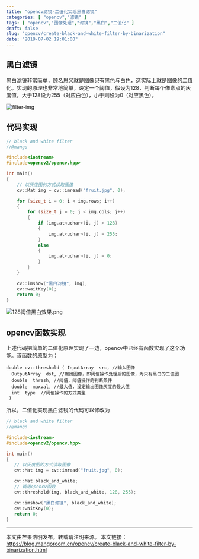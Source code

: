 ```yaml
---
title: "opencv滤镜-二值化实现黑白滤镜"
categories: [ "opencv","滤镜" ]
tags: [ "opencv","图像处理","滤镜","黑白","二值化" ]
draft: false
slug: "opencv/create-black-and-white-filter-by-binarization"
date: "2019-07-02 19:01:00"
---
```


## 黑白滤镜

黑白滤镜非常简单，顾名思义就是图像只有黑色与白色，这实际上就是图像的二值化。实现的原理也非常地简单，设定一个阈值，假设为128，判断每个像素点的灰度值，大于128设为255（对应白色），小于则设为0（对应黑色）。

![filter-img](https://mango-blog-1255355814.cos.ap-guangzhou.myqcloud.com//filter-image.jpeg)

## 代码实现

```c++
// black and white filter
//@mango

#include<iostream>
#include<opencv2/opencv.hpp>

int main()
{
	// 以灰度图的方式读取图像
	cv::Mat img = cv::imread("fruit.jpg", 0);

	for (size_t i = 0; i < img.rows; i++)
	{
		for (size_t j = 0; j < img.cols; j++)
		{
			if (img.at<uchar>(i, j) > 128)
			{
				img.at<uchar>(i, j) = 255;
			}
			else
			{
				img.at<uchar>(i, j) = 0;
			}	
		}
	}

	cv::imshow("黑白滤镜", img);
	cv::waitKey(0);
	return 0;
}
```
![128阈值黑白效果.png][1]

## opencv函数实现

上述代码把简单的二值化原理实现了一边，opencv中已经有函数实现了这个功能。该函数的原型为：

```
double cv::threshold ( InputArray  src, //输入图像
  OutputArray  dst, //输出图像，即阈值操作处理后的图像，为只有黑白的二值图
  double  thresh, //阈值，阈值操作的判断条件
  double  maxval, //最大值，设定输出图像灰度的最大值
  int  type  //阈值操作的方式类型
 )
 ```

 所以，二值化实现黑白滤镜的代码可以修改为

 ```c++
 // black and white filter
//@mango

#include<iostream>
#include<opencv2/opencv.hpp>

int main()
{
	// 以灰度图的方式读取图像
	cv::Mat img = cv::imread("fruit.jpg", 0);

    cv::Mat black_and_white;
    // 调用opencv函数
    cv::threshold(img, black_and_white, 128, 255);

	cv::imshow("黑白滤镜", black_and_white);
	cv::waitKey(0);
	return 0;
}
```

---

本文由芒果浩明发布，转载请注明来源。
本文链接：https://blog.mangoroom.cn/opencv/create-black-and-white-filter-by-binarization.html

  [1]: https://mangoroom.cn/usr/uploads/2019/07/541386822.png